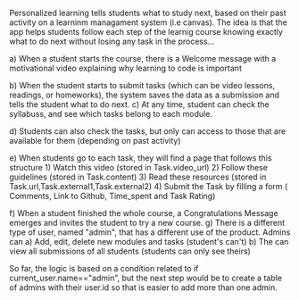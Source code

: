 Personalized learning tells students what to study next, based on their past activity on a learninm managament system (i.e canvas). The idea is that the app helps students follow each step of the learnig course knowing exactly what to do next without losing any task in the process...

a) When a student starts the course, there is a Welcome message with a motivational video explaining why learning to code is important

b) When the student starts to submit tasks (which can be video lessons, readings, or homeworks), the system saves the data as a submission and tells the student what to do next.
c) At any time, student can check the syllabuss, and see which tasks belong to each module.

d) Students can also check the tasks, but only can access to those that are available for them (depending on past activity)

e) When students go to each task, they will find a page that follows this structure
    1) Watch this video (stored in Task.video_url)
    2) Follow these guidelines (stored in Task.content)
    3) Read these resources (stored in Task.url,Task.external1,Task.external2)
    4) Submit the Task by filling a form ( Comments, Link to Github, Time_spent and Task Rating)

f) When a student finished the whole course, a Congratulations Message emerges and invites the student to try a new course.
g) There is a different type of user, named "admin", that has a different use of the product. Admins can
      a) Add, edit, delete new modules and tasks (student's can't)
      b) The can view all submissions of all students (students can only see theirs)

So far, the logic is based on a condition related to if current_user.name=="admin", but the next step would be to create a table of admins with their user.id so that is easier to add more than one admin.
